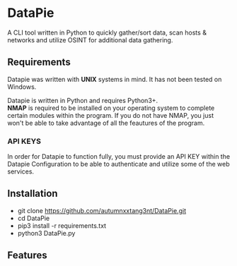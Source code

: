 # DataPie
A CLI tool written in Python to quickly gather/sort data, scan hosts &amp; networks and utilize OSINT for additional data gathering.

## Requirements
Datapie was written with **UNIX** systems in mind. It has not been tested on Windows. 

Datapie is written in Python and requires Python3+.  
**NMAP** is required to be installed on your operating system to complete certain modules within the program.
If you do not have NMAP, you just won't be able to take advantage of all the feautures of the program.

### API KEYS
In order for Datapie to function fully, you must provide an API KEY within the Datapie Configuration to be able to authenticate and utilize some of the web services.

## Installation 

* git clone https://github.com/autumnxxtang3nt/DataPie.git 
* cd DataPie 
* pip3 install -r requirements.txt
* python3 DataPie.py

## Features
